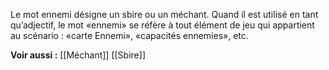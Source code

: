 Le mot ennemi désigne un sbire ou un méchant. Quand il est utilisé en tant qu’adjectif, le mot «ennemi» se réfère à tout élément de jeu qui appartient au scénario : «carte Ennemi», «capacités ennemies», etc.

**Voir aussi :**
[[Méchant]]
[[Sbire]]